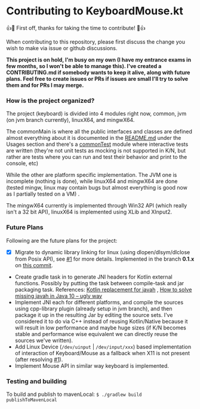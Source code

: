 # Contributing to KeyboardMouse.kt

👍🎉 First off, thanks for taking the time to contribute! 🎉👍

When contributing to this repository, please first discuss the change you wish to make via issue or github discussions.

__This project is on hold, I'm busy on my own (I have my entrance exams in few months, so I won't be able to manage
this). I've created a CONTRIBUTING.md if somebody wants to keep it alive, along with future plans. Feel free to create
issues or PRs if issues are small I'll try to solve them and for PRs I may merge.__

### How is the project organized?

The project (keyboard) is divided into 4 modules right now, common, jvm (on jvm branch currently), linuxX64, and
mingwX64.

The commonMain is where all the public interfaces and classes are defined almost everything about it is documented in
the [README.md](https://github.com/Animeshz/keyboard-mouse-kt/blob/master/README.md) under the Usages section and
there's
a [commonTest](https://github.com/Animeshz/keyboard-mouse-kt/blob/master/keyboard/src/commonTest/kotlin/com/github/animeshz/keyboard)
module where interactive tests are written (they're not unit tests as mocking is not supported in K/N, but rather are
tests where you can run and test their behavior and print to the console, etc)

While the other are platform specific implementation. The JVM one is incomplete (nothing is done), while linuxX64 and
mingwX64 are done (tested mingw, linux may contain bugs but almost everything is good now as I partially tested on a VM)
.

The mingwX64 currently is implemented through Win32 API (which really isn't a 32 bit API), linuxX64 is implemented using
XLib and XInput2.

### Future Plans

Following are the future plans for the project:

- [X] Migrate to dynamic library linking for linux (using dlopen/dlsym/dlclose from Posix API), see [#1][1] for more
  details.
  Implemented in the branch **0.1.x** on [this commit](https://github.com/Animeshz/keyboard-mouse-kt/commit/92027738f2093b7cc71c4693bcbc565aec26d206).
- Create gradle task in to generate JNI headers for Kotlin external functions. Possibly by putting the task between
  compile-task and jar packaging task.
  References: [Kotlin replacement for javah](https://stackoverflow.com/q/48816188/11377112)
  , [How to solve missing javah in Java 10 – ugly way](https://www.owsiak.org/how-to-solve-missing-javah-ugly-way)
- Implement JNI each for different platforms, and compile the sources using cpp-library plugin (already setup in jvm
  branch), and then package it up in the resulting Jar by editing the source sets. I've considered it to do via C++
  instead of reusing Kotlin/Native because it will result in low performance and maybe huge sizes (if K/N becomes stable
  and performance wise equivalent we can directly reuse the sources we've written).
- Add Linux Device (`/dev/uinput` | `/dev/input/xxx`) based implementation of interaction of Keyboard/Mouse as a
  fallback when X11 is not present (after resolving [#1][1]).
- Implement Mouse API in similar way keyboard is implemented.

### Testing and building

To build and publish to mavenLocal:
`$ ./gradlew build publishToMavenLocal`

[1]: https://github.com/Animeshz/keyboard-mouse-kt/issues/1
